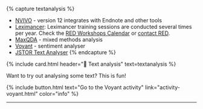 {% capture textanalysis %}
- [NVIVO](https://www.griffith.edu.au/student-computing/available-software) - version 12 integrates with Endnote and other tools
- [Leximancer](https://www.griffith.edu.au/student-computing/available-software): Leximancer training sessions are conducted several times per year. Check the [RED Workshops Calendar](https://app.secure.griffith.edu.au/events/category/researcher-education-and-development) or [contact RED](mailto:red@griffith.edu.au).
- [MaxQDA](https://www.maxqda.com/) - mixed methods analysis
- [Voyant](http://voyant-tools.org) - sentiment analyser
- [JSTOR Text Analyser](https://www.jstor.org/analyze/)
{% endcapture %}

{% include card.html header="🧸 Text analysis" text=textanalysis %}

Want to try out analysing some text? This is fun!

{% include button.html text="Go to the Voyant activity" link="activity-voyant.html" color="info" %}

___

